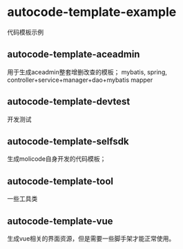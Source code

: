 # autocode-template-example
代码模板示例

## autocode-template-aceadmin
用于生成aceadmin整套增删改查的模板；
mybatis, spring, controller+service+manager+dao+mybatis mapper

## autocode-template-devtest
开发测试

## autocode-template-selfsdk
生成molicode自身开发的代码模板；

## autocode-template-tool
一些工具类


## autocode-template-vue
生成vue相关的界面资源，但是需要一些脚手架才能正常使用。

